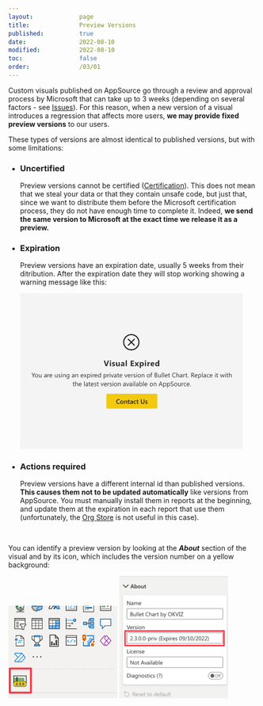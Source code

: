 ```yaml
---
layout:             page
title:              Preview Versions
published:          true
date:               2022-08-10
modified:           2022-08-10
toc:                false
order:              /03/01
---
```

Custom visuals published on AppSource go through a review and approval process by Microsoft that can take up to 3 weeks (depending on several factors - see [Issues](index.md)). For this reason, when a new version of a visual introduces a regression that affects more users, **we may provide fixed preview versions** to our users.

These types of versions are almost identical to published versions, but with some limitations:

* ### Uncertified

    Preview versions cannot be certified ([Certification](../get-started/certification.md)). This does not mean that we steal your data or that they contain unsafe code, but just that, since we want to distribute them before the Microsoft certification process, they do not have enough time to complete it. Indeed, **we send the same version to Microsoft at the exact time we release it as a preview.**

* ### Expiration

    Preview versions have an expiration date, usually 5 weeks from their ditribution. After the expiration date they will stop working showing a warning message like this:

    <img src="images/preview-expired.png" width="450">

* ### Actions required

    Preview versions have a different internal id than published versions. **This causes them not to be updated automatically** like versions from AppSource. You must manually install them in reports at the beginning, and update them at the expiration in each report that use them (unfortunately, the [Org Store](../get-started/org-store.md) is not useful in this case). 


<br>

You can identify a preview version by looking at the ***About*** section of the visual and by its icon, which includes the version number on a yellow background:

<img src="images/preview-icon.png" width="220">   
<img src="images/preview-expiration.png" width="220">

